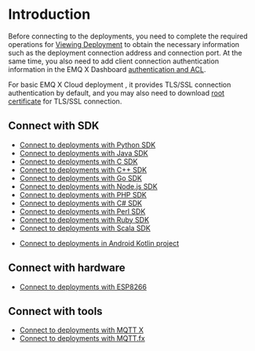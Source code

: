 # Introduction

Before connecting to the deployments, you need to complete the required operations for [Viewing Deployment](../deployments/view_deployment.md) to obtain the necessary information such as the deployment connection address and connection port. At the same time, you also need to add client connection authentication information in the EMQ X Dashboard [authentication and ACL](../deployments/auth_and_acl.md).

For basic EMQ X Cloud deployment , it provides TLS/SSL connection authentication by default, and you may also need to download [root certificate](https://static.emqx.net/data/cn.emqx.cloud-ca.crt) for TLS/SSL connection.

## Connect with SDK

* [Connect to deployments with Python SDK](python_sdk.md)
* [Connect to deployments with Java SDK](java_sdk.md)
* [Connect to deployments with C SDK](c_sdk.md)
* [Connect to deployments with C++ SDK](cpp_sdk.md)
* [Connect to deployments with Go SDK](golang_sdk.md)
* [Connect to deployments with Node.js SDK](nodejs_sdk.md)
* [Connect to deployments with PHP SDK](php_sdk.md)
* [Connect to deployments with C# SDK](c_sharp_sdk.md)
* [Connect to deployments with Perl SDK](perl_sdk.md)
* [Connect to deployments with Ruby SDK](ruby_sdk.md)
* [Connect to deployments with Scala SDK](scala_sdk.md)
<!-- * [Connect to deployments with WebSocket](https://www.emqx.cn/blog/connect-to-mqtt-broker-with-websocket) -->
* [Connect to deployments in Android Kotlin project](https://www.emqx.io/blog/android-connects-mqtt-using-kotlin)
<!-- * [Connect to deployments in Electron project](https://www.emqx.cn/blog/how-to-use-mqtt-in-electron) -->
<!-- * [Connect to deployments in Vue project](https://www.emqx.cn/blog/how-to-use-mqtt-in-vue) -->

## Connect with hardware
* [Connect to deployments with ESP8266](esp8266.md)

## Connect with tools

* [Connect to deployments with MQTT X](mqttx.md)
* [Connect to deployments with MQTT.fx](mqttfx.md)

